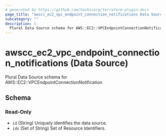 ```yaml
---
# generated by https://github.com/hashicorp/terraform-plugin-docs
page_title: "awscc_ec2_vpc_endpoint_connection_notifications Data Source - terraform-provider-awscc"
subcategory: ""
description: |-
  Plural Data Source schema for AWS::EC2::VPCEndpointConnectionNotification
---
```


# awscc_ec2_vpc_endpoint_connection_notifications (Data Source)

Plural Data Source schema for AWS::EC2::VPCEndpointConnectionNotification



<!-- schema generated by tfplugindocs -->
## Schema

### Read-Only

- `id` (String) Uniquely identifies the data source.
- `ids` (Set of String) Set of Resource Identifiers.
